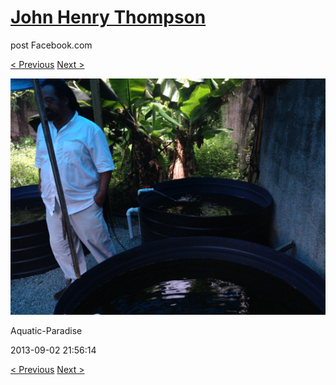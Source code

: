 # [John Henry Thompson](../README.md)
post Facebook.com

[< Previous](2013-09-02-1.md) [Next >](2013-09-02-3.md)

[![](../media/2013-09-02/Aquatic-Paradise-1.jpg)](../README.md)

Aquatic-Paradise

2013-09-02 21:56:14

[< Previous](2013-09-02-1.md) [Next >](2013-09-02-3.md)
